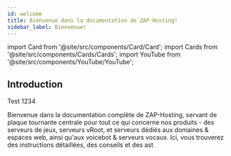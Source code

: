 ```yaml
---
id: welcome
title: Bienvenue dans la documentation de ZAP-Hosting!
sidebar_label: Bienvenue!
---
```


import Card from '@site/src/components/Card/Card';
import Cards from '@site/src/components/Cards/Cards';
import YouTube from '@site/src/components/YouTube/YouTube';

## Introduction 

Test 1234

Bienvenue dans la documentation complète de ZAP-Hosting, servant de plaque tournante centrale pour tout ce qui concerne nos produits - des serveurs de jeux, serveurs vRoot, et serveurs dédiés aux domaines & espaces web, ainsi qu'aux voicebot & serveurs vocaux. Ici, vous trouverez des instructions détaillées, des conseils et des ast